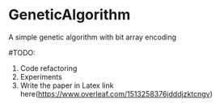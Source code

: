 # GeneticAlgorithm
A simple genetic algorithm with bit array encoding

#TODO:
1) Code refactoring 
2) Experiments
3) Write the paper in Latex link here(https://www.overleaf.com/1513258376jdddjzktcngv)
